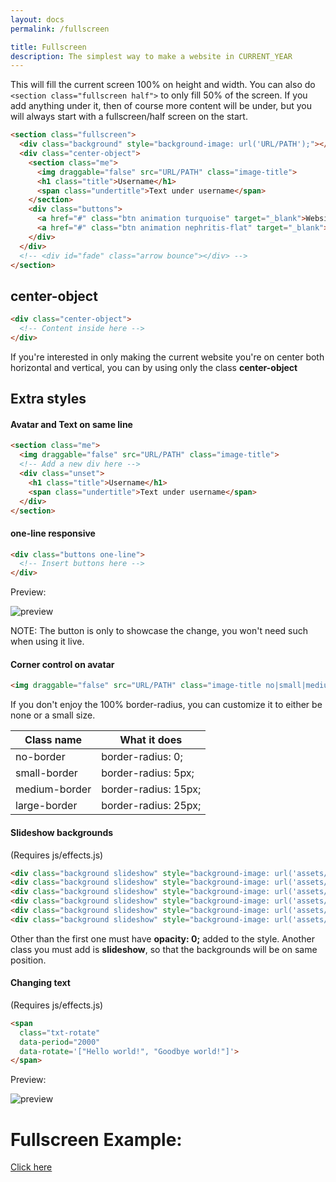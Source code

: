 ```yaml
---
layout: docs
permalink: /fullscreen

title: Fullscreen
description: The simplest way to make a website in CURRENT_YEAR
---
```

This will fill the current screen 100% on height and width.
You can also do `<section class="fullscreen half">` to only fill 50% of the screen.
If you add anything under it, then of course more content will be under, but you will always
start with a fullscreen/half screen on the start.
```html
<section class="fullscreen">
  <div class="background" style="background-image: url('URL/PATH');"></div>
  <div class="center-object">
    <section class="me">
      <img draggable="false" src="URL/PATH" class="image-title">
      <h1 class="title">Username</h1>
      <span class="undertitle">Text under username</span>
    </section>
    <div class="buttons">
      <a href="#" class="btn animation turquoise" target="_blank">Website 1</a>
      <a href="#" class="btn animation nephritis-flat" target="_blank">Website 2</a>
    </div>
  </div>
  <!-- <div id="fade" class="arrow bounce"></div> -->
</section>
```

## center-object
```html
<div class="center-object">
  <!-- Content inside here -->
</div>
```
If you're interested in only making the current website you're on center both horizontal and vertical, you can by using only the class **center-object**

## Extra styles
#### Avatar and Text on same line
```html
<section class="me">
  <img draggable="false" src="URL/PATH" class="image-title">
  <!-- Add a new div here -->
  <div class="unset">
    <h1 class="title">Username</h1>
    <span class="undertitle">Text under username</span>
  </div>
</section>
```

#### one-line responsive
```html
<div class="buttons one-line">
  <!-- Insert buttons here -->
</div>
```
Preview:

![preview](https://i.alexflipnote.xyz/52d38a.gif)

NOTE: The button is only to showcase the change, you won't need such when using it live.

#### Corner control on avatar
```html
<img draggable="false" src="URL/PATH" class="image-title no|small|medium|large-border">
```
If you don't enjoy the 100% border-radius, you can customize it to either be none or a small size.

| Class name    | What it does         |
| ------------- | -------------------- |
| no-border     | border-radius: 0;    |
| small-border  | border-radius: 5px;  |
| medium-border | border-radius: 15px; |
| large-border  | border-radius: 25px; |

#### Slideshow backgrounds
(Requires js/effects.js)
```html
<div class="background slideshow" style="background-image: url('assets/images/bg.jpg');"></div>
<div class="background slideshow" style="background-image: url('assets/images/bg2.jpg'); opacity: 0;"></div>
<div class="background slideshow" style="background-image: url('assets/images/bg3.jpg'); opacity: 0;"></div>
<div class="background slideshow" style="background-image: url('assets/images/bg4.jpg'); opacity: 0;"></div>
<div class="background slideshow" style="background-image: url('assets/images/bg5.jpg'); opacity: 0;"></div>
<div class="background slideshow" style="background-image: url('assets/images/bg6.jpg'); opacity: 0;"></div>
```
Other than the first one must have **opacity: 0;** added to the style.
Another class you must add is **slideshow**, so that the backgrounds will be on same position.

#### Changing text
(Requires js/effects.js)
```html
<span
  class="txt-rotate"
  data-period="2000"
  data-rotate='["Hello world!", "Goodbye world!"]'>
</span>
```

Preview:

![preview](https://i.alexflipnote.xyz/a9f3ed.gif)

# Fullscreen Example:
[Click here](../examples/fullscreen)
